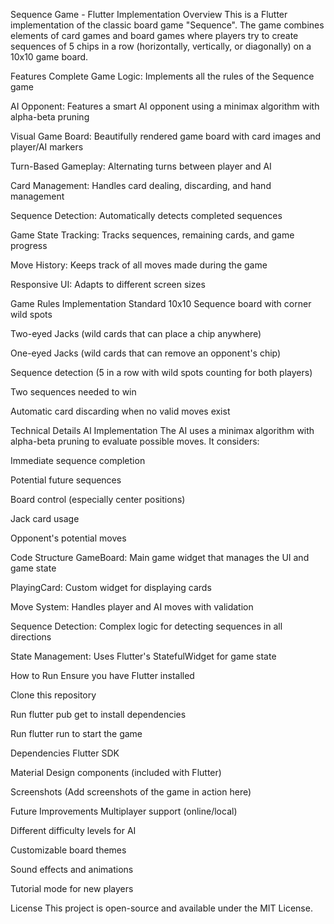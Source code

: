 Sequence Game - Flutter Implementation
Overview
This is a Flutter implementation of the classic board game "Sequence". The game combines elements of card games and board games where players try to create sequences of 5 chips in a row (horizontally, vertically, or diagonally) on a 10x10 game board.

Features
Complete Game Logic: Implements all the rules of the Sequence game

AI Opponent: Features a smart AI opponent using a minimax algorithm with alpha-beta pruning

Visual Game Board: Beautifully rendered game board with card images and player/AI markers

Turn-Based Gameplay: Alternating turns between player and AI

Card Management: Handles card dealing, discarding, and hand management

Sequence Detection: Automatically detects completed sequences

Game State Tracking: Tracks sequences, remaining cards, and game progress

Move History: Keeps track of all moves made during the game

Responsive UI: Adapts to different screen sizes

Game Rules Implementation
Standard 10x10 Sequence board with corner wild spots

Two-eyed Jacks (wild cards that can place a chip anywhere)

One-eyed Jacks (wild cards that can remove an opponent's chip)

Sequence detection (5 in a row with wild spots counting for both players)

Two sequences needed to win

Automatic card discarding when no valid moves exist

Technical Details
AI Implementation
The AI uses a minimax algorithm with alpha-beta pruning to evaluate possible moves. It considers:

Immediate sequence completion

Potential future sequences

Board control (especially center positions)

Jack card usage

Opponent's potential moves

Code Structure
GameBoard: Main game widget that manages the UI and game state

PlayingCard: Custom widget for displaying cards

Move System: Handles player and AI moves with validation

Sequence Detection: Complex logic for detecting sequences in all directions

State Management: Uses Flutter's StatefulWidget for game state

How to Run
Ensure you have Flutter installed

Clone this repository

Run flutter pub get to install dependencies

Run flutter run to start the game

Dependencies
Flutter SDK

Material Design components (included with Flutter)

Screenshots
(Add screenshots of the game in action here)

Future Improvements
Multiplayer support (online/local)

Different difficulty levels for AI

Customizable board themes

Sound effects and animations

Tutorial mode for new players

License
This project is open-source and available under the MIT License.
